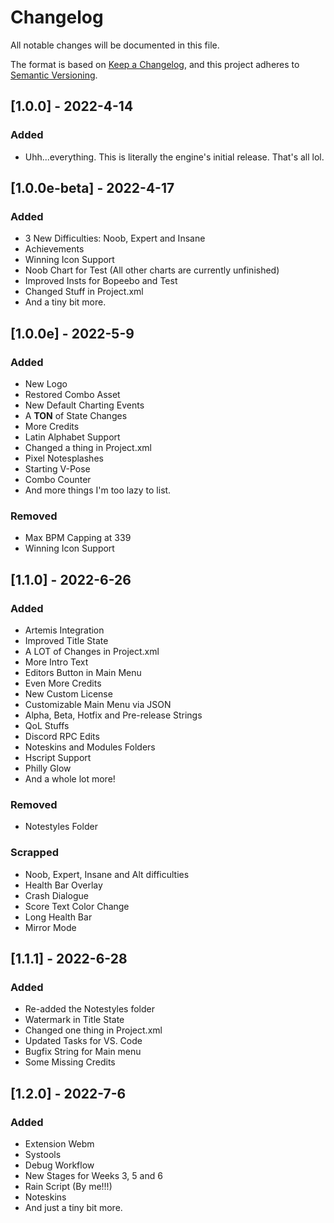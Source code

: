# Changelog
All notable changes will be documented in this file.

The format is based on [Keep a Changelog](https://keepachangelog.com/en/1.0.0/),
and this project adheres to [Semantic Versioning](https://semver.org/spec/v2.0.0.html).

## [1.0.0] - 2022-4-14
### Added
* Uhh...everything. This is literally the engine's initial release. That's all lol.

## [1.0.0e-beta] - 2022-4-17
### Added
* 3 New Difficulties: Noob, Expert and Insane
* Achievements
* Winning Icon Support
* Noob Chart for Test (All other charts are currently unfinished)
* Improved Insts for Bopeebo and Test
* Changed Stuff in Project.xml
* And a tiny bit more.

## [1.0.0e] - 2022-5-9
### Added
* New Logo
* Restored Combo Asset
* New Default Charting Events
* A **TON** of State Changes
* More Credits
* Latin Alphabet Support
* Changed a thing in Project.xml
* Pixel Notesplashes
* Starting V-Pose
* Combo Counter
* And more things I'm too lazy to list.
### Removed
* Max BPM Capping at 339
* Winning Icon Support

## [1.1.0] - 2022-6-26
### Added
* Artemis Integration
* Improved Title State
* A LOT of Changes in Project.xml
* More Intro Text
* Editors Button in Main Menu
* Even More Credits
* New Custom License
* Customizable Main Menu via JSON
* Alpha, Beta, Hotfix and Pre-release Strings
* QoL Stuffs
* Discord RPC Edits
* Noteskins and Modules Folders
* Hscript Support
* Philly Glow
* And a whole lot more!
### Removed
* Notestyles Folder
### Scrapped
* Noob, Expert, Insane and Alt difficulties
* Health Bar Overlay
* Crash Dialogue
* Score Text Color Change
* Long Health Bar
* Mirror Mode

## [1.1.1] - 2022-6-28
### Added
* Re-added the Notestyles folder
* Watermark in Title State
* Changed one thing in Project.xml
* Updated Tasks for VS. Code
* Bugfix String for Main menu
* Some Missing Credits

## [1.2.0] - 2022-7-6
### Added
* Extension Webm
* Systools
* Debug Workflow
* New Stages for Weeks 3, 5 and 6
* Rain Script (By me!!!)
* Noteskins
* And just a tiny bit more.
